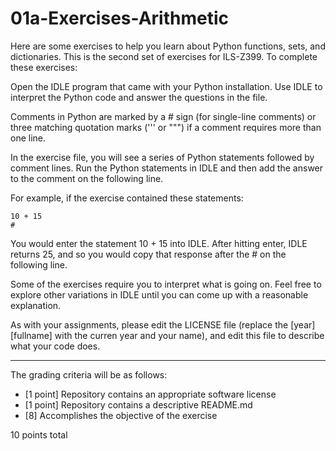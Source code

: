 # 01a-Exercises-Arithmetic

Here are some exercises to help you learn about Python functions, sets, and dictionaries. This is the second set of exercises for ILS-Z399. To complete these exercises:

Open the IDLE program that came with your Python installation. Use IDLE to interpret the Python code and answer the questions in the file.

Comments in Python are marked by a # sign (for single-line comments) or three matching quotation marks (''' or """) if a comment requires more than one line.

In the exercise file, you will see a series of Python statements followed by comment lines. Run the Python statements in IDLE and then add the answer to the comment on the following line.

For example, if the exercise contained these statements:
~~~ 
10 + 15
#
~~~
You would enter the statement 10 + 15 into IDLE. After hitting enter, IDLE returns 25, and so you would copy that response after the # on the following line.

Some of the exercises require you to interpret what is going on. Feel free to explore other variations in IDLE until you can come up with a reasonable explanation. 

As with your assignments, please edit the LICENSE file (replace the [year] [fullname] with the curren year and your name), and edit this file to describe what your code does.

---

The grading criteria will be as follows:

* [1 point] Repository contains an appropriate software license
* [1 point] Repository contains a descriptive README.md
* [8] Accomplishes the objective of the exercise

10 points total